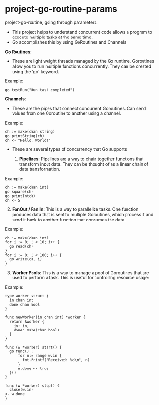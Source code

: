 # project-go-routine-params
project-go-routine, going through parameters. 

* This project helps to understand concurrent code allows a program to execute multiple tasks at the same time.
* Go accomplishes this by using GoRoutines and Channels.

**Go Routines**: 
* These are light weight threads managed by the Go runtime. Goroutines allow you to run multiple functions concurrently. They can be created using the 'go' keyword.


Example: 

  ```
  go testRun("Run task completed") 
  ```

**Channels**: 
* These are the pipes that connect concurrent Goroutines. Can send values from one Goroutine to another using a channel.


Example: 

  ```
  ch := make(chan string) 
  go printString(ch)
  ch <- "Hello, World!" 
  ```

* These are several types of concurrency that Go supports

  1. **Pipelines**: Pipelines are a way to chain together functions that transform input data. They can be thought  of as a linear chain of data transformation.

Example: 

  ```
  ch := make(chan int)
  go square(ch)
  go printIntch)
  ch <- 5
  ```

  2. **FanOut / Fan In**: This is a way to parallelize tasks. One function produces data that is sent to multiple Goroutines, which process it and send it back to another function that consumes the data.

Example: 

  ```
  ch := make(chan int)
  for i := 0; i < 10; i++ {
    go read(ch)
  }
  for i := 0; i < 100; i++ {
    go write(ch, i)
  }
  ```
  3. **Worker Pools**: This is a way to manage a pool of Goroutines that are used to perform a task. This is useful for controlling resource usage:

Example: 

  ```
  type worker struct {
    in chan int
    done chan bool
  }

  func newWorker(in chan int) *worker {
    return &worker {
      in: in,
      done: make(chan bool)
    }
  }

  func (w *worker) start() {
    go func() {
        for n:= range w.in {
          fmt.Printf("Received: %d\n", n)
        }
        w.done <- true
    }()
  }

  func (w *worker) stop() {
    close(w.in)
  <- w.done
  }



  
  
